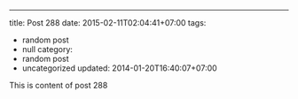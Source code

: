 ---
title: Post 288
date: 2015-02-11T02:04:41+07:00
tags:
  - random post
  - null
category:
  - random post
  - uncategorized
updated: 2014-01-20T16:40:07+07:00

This is content of post 288